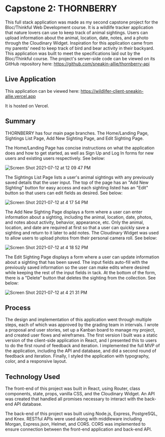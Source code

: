 # Capstone 2: THORNBERRY

This full stack application was made as my second capstone project for the Bloc/Thinkful Web Development course. It is a wildlife tracker application that nature lovers can use to keep track of animal sightings. Users can upload information about the animal, location, date, notes, and a photo through the Cloudinary Widget. Inspiration for this application came from my parents' need to keep track of bird and bear activity in their backyard. This application was built to meet the specifications laid out by the Bloc/Thinkful course. The project's server-side code can be viewed on its GitHub repository here: https://github.com/sneakin-allie/thornberry-api

## Live Application

This application can be viewed here:  https://wildlifer-client-sneakin-allie.vercel.app

It is hosted on Vercel.

## Summary

THORNBERRY has four main page branches. The Home/Landing Page, Sightings List Page, Add New Sighting Page, and Edit Sighting Page.

The Home/Landing Page has concise instructions on what the application does and how to get started, as well as Sign Up and Log In forms for new users and existing users respectively. See below:

![Screen Shot 2021-07-12 at 12 09 47 PM](https://user-images.githubusercontent.com/68669789/125321473-b8878780-e30a-11eb-86c4-75c081e614bc.png)

The Sightings List Page lists a user's animal sightings with any previously saved details that the user input. The top of the page has an "Add New Sighting" button for easy access and each sighting listed has an "Edit" button so that users can edit fields as desired. See below:

![Screen Shot 2021-07-12 at 4 17 54 PM](https://user-images.githubusercontent.com/68669789/125350430-bb936f80-e32c-11eb-9545-bc89e6bd7b9f.png)

The Add New Sighting Page displays a form where a user can enter information about a sighting, including the animal, location, date, photos, and notes about activity, behavior, appearance, etc. Only the animal, location, and date are required at first so that a user can quickly save a sighting and return to it later to add notes. The Cloudinary Widget was used to allow users to upload photos from their personal camera roll. See below:

![Screen Shot 2021-07-12 at 4 18 52 PM](https://user-images.githubusercontent.com/68669789/125350538-de258880-e32c-11eb-8a05-75c0d0d71361.png)

The Edit Sighting Page displays a form where a user can update information about a sighting that has been saved. The input fields auto-fill with the previously saved information so the user can make edits where desired while keeping the rest of the input fields in tack. At the bottom of the form, there is a "Delete" button that deletes the sighting from the collection. See below:

![Screen Shot 2021-07-12 at 4 21 31 PM](https://user-images.githubusercontent.com/68669789/125350775-3d839880-e32d-11eb-8d4f-a3ce2b4d31ca.png)

## Process

The design and implementation of this application went through multiple steps, each of which was approved by the grading team in intervals. I wrote a proposal and user stories, set up a Kanban board to manage my project, and created user flows and wireframes. The first version I built was a static version of the client-side application in React, and I presented this to users to do the first round of feedback and iteration. I implemented the full MVP of the application, including the API and database, and did a second round of feedback and iteration. Finally, I styled the application with typography, color, and a responsive layout.

## Technology Used

The front-end of this project was built in React, using Router, class components, state, props, vanilla CSS, and the Cloudinary Widget. An API was created that handled all promises necessary to interact with the back-end API database.

The back-end of this project was built using Node.js, Express, PostgreSQL, and Knex. RESTful APIs were used along with middleware including Morgan, Express.json, Helmet, and CORS. CORS was implemented to ensure connection between the front-end application and back-end API.
